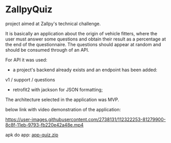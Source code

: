 # ZallpyQuiz

project aimed at Zallpy's technical challenge.

It is basically an application about the origin of
vehicle fitters, where the user must answer some questions and obtain their
result as a percentage at the end of the questionnaire.
The questions should appear at random and should be consumed through
of an API.

For API it was used:

- a project's backend already exists and an endpoint has been added:

v1 / support / questions

- retrofit2 with jackson for JSON formatting;

The architecture selected in the application was MVP.


below link with video demonstration of the application:

https://user-images.githubusercontent.com/2738131/112322253-81279900-8c8f-11eb-9793-fb220e42a48e.mp4

apk do app:
[app-quiz.zip](https://github.com/alvaroCoelho/ZallpyQuiz/files/6197792/app-quiz.zip)


